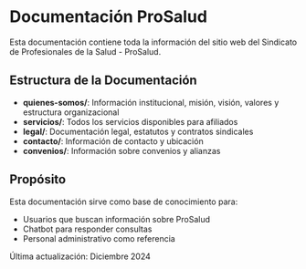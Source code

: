 
# Documentación ProSalud

Esta documentación contiene toda la información del sitio web del Sindicato de Profesionales de la Salud - ProSalud.

## Estructura de la Documentación

- **quienes-somos/**: Información institucional, misión, visión, valores y estructura organizacional
- **servicios/**: Todos los servicios disponibles para afiliados
- **legal/**: Documentación legal, estatutos y contratos sindicales
- **contacto/**: Información de contacto y ubicación
- **convenios/**: Información sobre convenios y alianzas

## Propósito

Esta documentación sirve como base de conocimiento para:
- Usuarios que buscan información sobre ProSalud
- Chatbot para responder consultas
- Personal administrativo como referencia

Última actualización: Diciembre 2024
